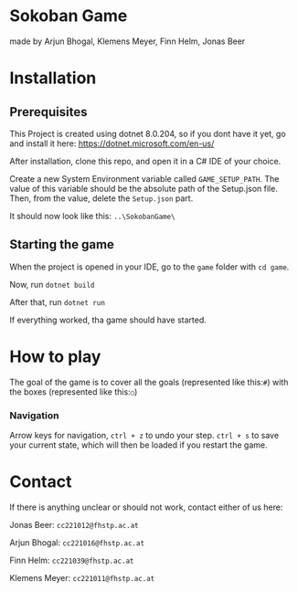 ﻿# Sokoban Game
made by Arjun Bhogal, Klemens Meyer, Finn Helm, Jonas Beer

# Installation
## Prerequisites
This Project is created using dotnet 8.0.204, so if you dont have it yet, go and install it here: https://dotnet.microsoft.com/en-us/

After installation, clone this repo, and open it in a C# IDE of your choice.

Create a new System Environment variable called `GAME_SETUP_PATH`. The value of this variable should be the absolute path of the Setup.json file. Then, from the value, delete the ```Setup.json``` part. 

It should now look like this: `..\SokobanGame\ `

## Starting the game

When the project is opened in your IDE, go to the `game` folder with ```cd game```.

Now, run `dotnet build`

After that, run `dotnet run`

If everything worked, tha game should have started.

# How to play
The goal of the game is to cover all the goals (represented like this:````#````) with the boxes (represented like this:```○```)

### Navigation
Arrow keys for navigation, `ctrl + z` to undo your step.
`ctrl + s` to save your current state, which will then be loaded if you restart the game.


# Contact

If there is anything unclear or should not work, contact either of us here:

Jonas Beer:
`cc221012@fhstp.ac.at`

Arjun Bhogal:
`cc221016@fhstp.ac.at`

Finn Helm:
`cc221039@fhstp.ac.at`

Klemens Meyer:
`cc221011@fhstp.ac.at`
